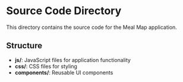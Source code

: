 # Source Code Directory

This directory contains the source code for the Meal Map application.

## Structure

- **js/**: JavaScript files for application functionality
- **css/**: CSS files for styling
- **components/**: Reusable UI components